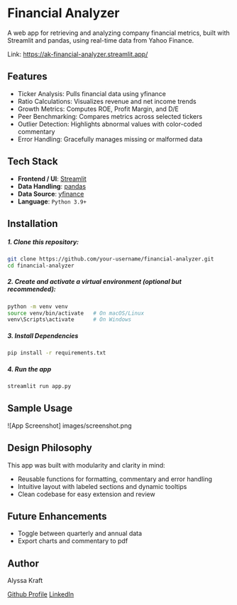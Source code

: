 # Financial Analyzer

A web app for retrieving and analyzing company financial metrics, built with Streamlit and pandas, using real-time data from Yahoo Finance.

Link: https://ak-financial-analyzer.streamlit.app/

## Features

- Ticker Analysis: Pulls financial data using yfinance
- Ratio Calculations: Visualizes revenue and net income trends
- Growth Metrics: Computes ROE, Profit Margin, and D/E
- Peer Benchmarking: Compares metrics across selected tickers
- Outlier Detection: Highlights abnormal values with color-coded commentary
- Error Handling: Gracefully manages missing or malformed data

## Tech Stack

- **Frontend / UI**: [Streamlit](https://streamlit.io/)
- **Data Handling**: [pandas](https://pandas.pydata.org/)
- **Data Source**: [yfinance](https://pypi.org/project/yfinance/)
- **Language**: `Python 3.9+`

## Installation

##### 1. Clone this repository:
   ```bash
   git clone https://github.com/your-username/financial-analyzer.git
   cd financial-analyzer
   ```
##### 2. Create and activate a virtual environment (optional but recommended):
   ```bash
   python -m venv venv
   source venv/bin/activate   # On macOS/Linux
   venv\Scripts\activate      # On Windows
   ```
##### 3. Install Dependencies
   ```bash
   pip install -r requirements.txt
   ```
##### 4. Run the app
   ```bash
   streamlit run app.py
   ```

## Sample Usage

![App Screenshot] images/screenshot.png

## Design Philosophy

This app was built with modularity and clarity in mind:

- Reusable functions for formatting, commentary and error handling
- Intuitive layout with labeled sections and dynamic tooltips
- Clean codebase for easy extension and review

## Future Enhancements

- Toggle between quarterly and annual data
- Export charts and commentary to pdf

## Author

Alyssa Kraft

[Github Profile](https://github.com/alyssakraft) [LinkedIn](www.linkedin.com/in/alyssa-g-kraft)
